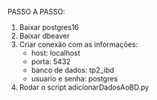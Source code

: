 PASSO A PASSO:
1. Baixar postgres16
2. Baixar dbeaver
3. Criar conexão com as informações:
    - host: localhost
    - porta: 5432
    - banco de dados: tp2_ibd
    - usuario e senha: postgres
4. Rodar o script adicionarDadosAoBD.py
